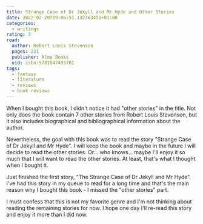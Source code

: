 ```yaml
---
title: Strange Case of Dr Jekyll and Mr Hyde and Other Stories
date: 2022-02-20T19:06:51.132363451+01:00
categories:
  - writings
rating: 3
read:
  author: Robert Louis Stevenson
  pages: 221
  publisher: Alma Books
  uid: isbn:9781847493781
tags:
  - fantasy
  - literature
  - reviews
  - book reviews
---
```


When I bought this book, I didn't notice it had "other stories" in the title. Not only does the book contain 7 other stories from Robert Louis Stevenson, but it also includes biographical and bibliographical information about the author.

<!--more-->

Nevertheless, the goal with this book was to read the story "Strange Case of Dr Jekyll and Mr Hyde". I will keep the book and maybe in the future I will decide to read the other stories. Or... who knows... maybe I'll enjoy it so much that I will want to read the other stories. At least, that's what I thought when I bought it.

Just finished the first story, "The Strange Case of Dr Jekyll and Mr Hyde". I've had this story in my queue to read for a long time and that's the main reason why I bought this book - I missed the "other stories" part. 

I must confess that this is not my favorite genre and I'm not thinking about reading the remaining stories for now. I hope one day I'll re-read this story and enjoy it more than I did now.
